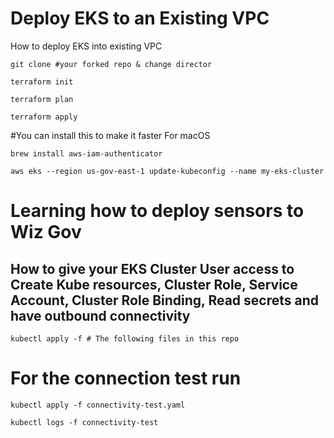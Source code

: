 # Deploy EKS to an Existing VPC 
How to deploy EKS into existing VPC

``
git clone #your forked repo & change director
``  

``
terraform init
``  

``
terraform plan
``  

``
terraform apply
``  

#You can install this to make it faster For macOS

``
brew install aws-iam-authenticator
``  

``
aws eks --region us-gov-east-1 update-kubeconfig --name my-eks-cluster
``  

# Learning how to deploy sensors to Wiz Gov


## How to give your EKS Cluster User access to Create Kube resources, Cluster Role, Service Account, Cluster Role Binding, Read secrets and have outbound connectivity

``
kubectl apply -f # The following files in this repo
``  

# For the connection test run 

``
kubectl apply -f connectivity-test.yaml
`` 


``
kubectl logs -f connectivity-test
`` 

